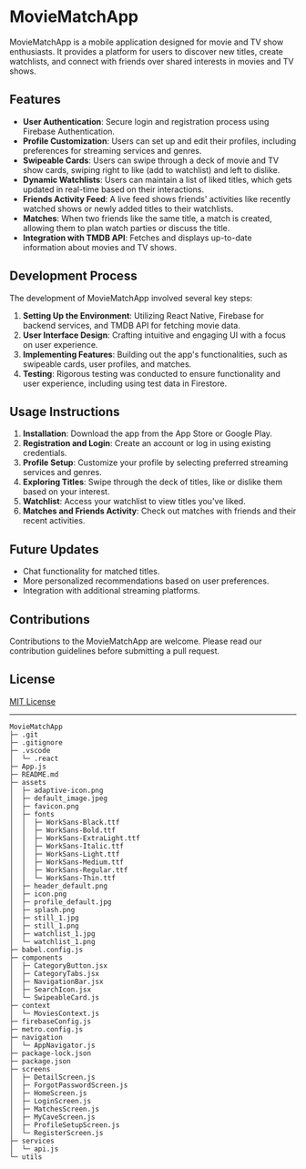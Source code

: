 
# MovieMatchApp

MovieMatchApp is a mobile application designed for movie and TV show enthusiasts. It provides a platform for users to discover new titles, create watchlists, and connect with friends over shared interests in movies and TV shows.

## Features

- **User Authentication**: Secure login and registration process using Firebase Authentication.
- **Profile Customization**: Users can set up and edit their profiles, including preferences for streaming services and genres.
- **Swipeable Cards**: Users can swipe through a deck of movie and TV show cards, swiping right to like (add to watchlist) and left to dislike.
- **Dynamic Watchlists**: Users can maintain a list of liked titles, which gets updated in real-time based on their interactions.
- **Friends Activity Feed**: A live feed shows friends' activities like recently watched shows or newly added titles to their watchlists.
- **Matches**: When two friends like the same title, a match is created, allowing them to plan watch parties or discuss the title.
- **Integration with TMDB API**: Fetches and displays up-to-date information about movies and TV shows.

## Development Process

The development of MovieMatchApp involved several key steps:

1. **Setting Up the Environment**: Utilizing React Native, Firebase for backend services, and TMDB API for fetching movie data.
2. **User Interface Design**: Crafting intuitive and engaging UI with a focus on user experience.
3. **Implementing Features**: Building out the app's functionalities, such as swipeable cards, user profiles, and matches.
4. **Testing**: Rigorous testing was conducted to ensure functionality and user experience, including using test data in Firestore.

## Usage Instructions

1. **Installation**: Download the app from the App Store or Google Play.
2. **Registration and Login**: Create an account or log in using existing credentials.
3. **Profile Setup**: Customize your profile by selecting preferred streaming services and genres.
4. **Exploring Titles**: Swipe through the deck of titles, like or dislike them based on your interest.
5. **Watchlist**: Access your watchlist to view titles you've liked.
6. **Matches and Friends Activity**: Check out matches with friends and their recent activities.

## Future Updates

- Chat functionality for matched titles.
- More personalized recommendations based on user preferences.
- Integration with additional streaming platforms.

## Contributions

Contributions to the MovieMatchApp are welcome. Please read our contribution guidelines before submitting a pull request.

## License

[MIT License](LICENSE.txt)

---

```
MovieMatchApp
├─ .git
├─ .gitignore
├─ .vscode
│  └─ .react
├─ App.js
├─ README.md
├─ assets
│  ├─ adaptive-icon.png
│  ├─ default_image.jpeg
│  ├─ favicon.png
│  ├─ fonts
│  │  ├─ WorkSans-Black.ttf
│  │  ├─ WorkSans-Bold.ttf
│  │  ├─ WorkSans-ExtraLight.ttf
│  │  ├─ WorkSans-Italic.ttf
│  │  ├─ WorkSans-Light.ttf
│  │  ├─ WorkSans-Medium.ttf
│  │  ├─ WorkSans-Regular.ttf
│  │  └─ WorkSans-Thin.ttf
│  ├─ header_default.png
│  ├─ icon.png
│  ├─ profile_default.jpg
│  ├─ splash.png
│  ├─ still_1.jpg
│  ├─ still_1.png
│  ├─ watchlist_1.jpg
│  └─ watchlist_1.png
├─ babel.config.js
├─ components
│  ├─ CategoryButton.jsx
│  ├─ CategoryTabs.jsx
│  ├─ NavigationBar.jsx
│  ├─ SearchIcon.jsx
│  └─ SwipeableCard.js
├─ context
│  └─ MoviesContext.js
├─ firebaseConfig.js
├─ metro.config.js
├─ navigation
│  └─ AppNavigator.js
├─ package-lock.json
├─ package.json
├─ screens
│  ├─ DetailScreen.js
│  ├─ ForgotPasswordScreen.js
│  ├─ HomeScreen.js
│  ├─ LoginScreen.js
│  ├─ MatchesScreen.js
│  ├─ MyCaveScreen.js
│  ├─ ProfileSetupScreen.js
│  └─ RegisterScreen.js
├─ services
│  └─ api.js
└─ utils

```